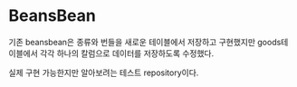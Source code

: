 # BeansBean

기존 beansbean은 종류와 번들을 새로운 테이블에서 저장하고 구현했지만
goods테이블에서 각각 하나의 칼럼으로 데이터를 저장하도록 수정했다.

실제 구현 가능한지만 알아보려는 테스트 repository이다.
